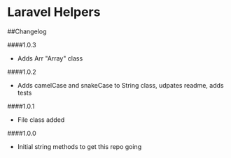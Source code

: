 Laravel Helpers
=============

##Changelog

####1.0.3
* Adds Arr "Array" class

####1.0.2
* Adds camelCase and snakeCase to String class, udpates readme, adds tests

####1.0.1
* File class added

####1.0.0
* Initial string methods to get this repo going

